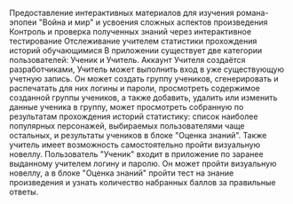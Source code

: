 Предоставление интерактивных материалов для изучения романа-эпопеи "Война и мир" и усвоения сложных аспектов произведения
Контроль и проверка полученных знаний через интерактивное тестирование
Отслеживание учителем статистики прохождения историй обучающимися
В приложении существует две категории пользователей: Ученик и Учитель. Аккаунт Учителя создаётся разработчиками, Учитель может выполнить вход в уже существующую учетную запись. Он может создать группу учеников, сгенерировать и распечатать для них логины и пароли, просмотреть содержимое созданной группы учеников, а также добавить, удалить или изменить данные ученика в группу, может просмотреть собранную по результатам прохождения историй статистику: список наиболее популярных персонажей, выбираемых пользователями чаще остальных, и результаты учеников в блоке "Оценка знаний". Также учитель имеет возможность самостоятельно пройти визуальную новеллу. Пользователь "Ученик" входит в приложение по заранее выданному учителем логину и паролю. Он может пройти визуальную новеллу, а в блоке "Оценка знаний" пройти тест на знание произведения и узнать количество набранных баллов за правильные ответы.

